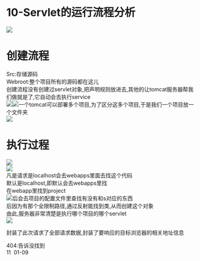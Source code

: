 # 10-Servlet的运行流程分析


![](https://cdn.nlark.com/yuque/0/2019/png/349894/1562678266562-8bf09f7a-449a-4a22-b68d-c352112b58e7.png)
<a name="c4VJs"></a>
# 创建流程
Src:存储源码<br />Webroot:整个项目所有的源码都在这儿<br />创建流程没有创建过servlet对象,把声明规则放进去,其他的让tomcat服务器帮我们做就是了,它自动会去执行service<br />![](https://cdn.nlark.com/yuque/0/2019/png/349894/1562675627073-bbe78f1a-12ae-49f2-b2fc-3622541b6b73.png#align=left&display=inline&height=548&originHeight=1051&originWidth=1329&status=done&width=693)![](https://cdn.nlark.com/yuque/0/2019/png/349894/1562675627164-48201b91-66fb-449f-ba02-48496d1d10ee.png#align=left&display=inline&height=367&originHeight=424&originWidth=534&status=done&width=462)一个tomcat可以部署多个项目,为了区分这多个项目,于是我们一个项目放一个文件夹<br />![](https://cdn.nlark.com/yuque/0/2019/png/349894/1562675627245-25b7f640-591f-49e9-bfef-46d37f02281c.png#align=left&display=inline&height=212&originHeight=229&originWidth=608&status=done&width=563)


<a name="415b371d"></a>
# 执行过程
![](https://cdn.nlark.com/yuque/0/2019/png/349894/1562675627319-cca5227e-7f78-46b2-b3cc-fe2c6e679aa2.png#align=left&display=inline&height=137&originHeight=169&originWidth=489&status=done&width=395)<br />![](https://cdn.nlark.com/yuque/0/2019/png/349894/1562675627407-2792ae26-d6c8-4181-85f4-e56ea4b5b0ef.png#align=left&display=inline&height=215&originHeight=467&originWidth=1060&status=done&width=489)<br />凡是请求是localhost会去webapps里面去找这个代码<br />默认是localhost,即默认会去webapps里找<br />在webapp里找到project<br />![](https://cdn.nlark.com/yuque/0/2019/png/349894/1562675627513-aa7d5f9f-cb9f-45c0-8e75-e8c57d5f41c3.png#align=left&display=inline&height=164&originHeight=430&originWidth=1564&status=done&width=597)后会去项目的配置文件里查找有没有和s对应的东西<br />后因为有那个全限制路径,通过反射能找到类,从而创建这个对象<br />由此,服务器非常清楚是执行哪个项目的哪个servlet<br />![](https://cdn.nlark.com/yuque/0/2019/png/349894/1562675627624-5f3e9856-827a-4237-8262-28b7690e552c.png#align=left&display=inline&height=338&originHeight=1061&originWidth=2612&status=done&width=831)

封装了此次请求了全部请求数据,封装了要响应的目标浏览器的相关地址信息

404:告诉没找到<br />11  01-09

